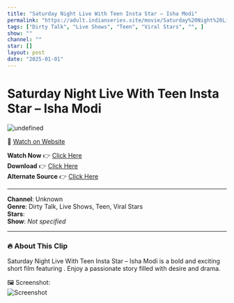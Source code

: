 ```yaml
---
title: "Saturday Night Live With Teen Insta Star – Isha Modi"
permalink: "https://adult.indianseries.site/movie/Saturday%20Night%20Live%20With%20Teen%20Insta%20Star%20%E2%80%93%20Isha%20Modi"
tags: ["Dirty Talk", "Live Shows", "Teen", "Viral Stars", "", ]
show: ""
channel: ""
star: []
layout: post
date: "2025-01-01"
---
```


# Saturday Night Live With Teen Insta Star – Isha Modi

![undefined](https://desisins.com/wp-content/uploads/2024/08/Ishq-Modi-Teen-Insta-Star-DesiSins.com_cleanup.jpg)

🔗 [Watch on Website](https://adult.indianseries.site/movie/Saturday%20Night%20Live%20With%20Teen%20Insta%20Star%20%E2%80%93%20Isha%20Modi)

**Watch Now** 👉 [Click Here](https://adult.indianseries.site/movie/Saturday%20Night%20Live%20With%20Teen%20Insta%20Star%20%E2%80%93%20Isha%20Modi)  
**Download** 👉 [Click Here](https://adult.indianseries.site/movie/Saturday%20Night%20Live%20With%20Teen%20Insta%20Star%20%E2%80%93%20Isha%20Modi)  
**Alternate Source** 👉 [Click Here](https://adult.indianseries.site/movie/Saturday%20Night%20Live%20With%20Teen%20Insta%20Star%20%E2%80%93%20Isha%20Modi)

---

**Channel**: Unknown  
**Genre**: Dirty Talk, Live Shows, Teen, Viral Stars  
**Stars**:   
**Show**: *Not specified*

---

### 🔥 About This Clip

Saturday Night Live With Teen Insta Star – Isha Modi is a bold and exciting short film featuring . Enjoy a passionate story filled with desire and drama.
 
🖼️ Screenshot:  
![Screenshot](https://desisins.com/wp-content/uploads/2024/08/Ishq-Modi-Teen-Insta-Star-DesiSins.com_cleanup.jpg)
